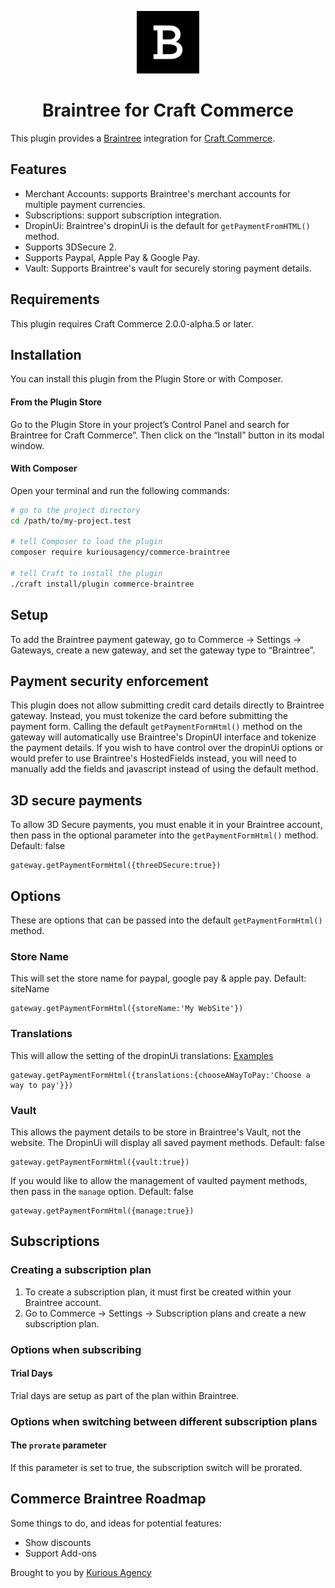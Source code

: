 <p align="center"><img src="./src/icon.svg" width="100" height="100" alt="Braintree for Craft Commerce icon"></p>

<h1 align="center">Braintree for Craft Commerce</h1>

This plugin provides a [Braintree](https://www.braintreegateway.com) integration for [Craft Commerce](https://craftcms.com/commerce).

## Features

-   Merchant Accounts: supports Braintree's merchant accounts for multiple payment currencies.
-   Subscriptions: support subscription integration.
-   DropinUi: Braintree's dropinUi is the default for `getPaymentFromHTML()` method.
-   Supports 3DSecure 2.
-   Supports Paypal, Apple Pay & Google Pay.
-   Vault: Supports Braintree's vault for securely storing payment details.

## Requirements

This plugin requires Craft Commerce 2.0.0-alpha.5 or later.

## Installation

You can install this plugin from the Plugin Store or with Composer.

#### From the Plugin Store

Go to the Plugin Store in your project’s Control Panel and search for Braintree for Craft Commerce”. Then click on the “Install” button in its modal window.

#### With Composer

Open your terminal and run the following commands:

```bash
# go to the project directory
cd /path/to/my-project.test

# tell Composer to load the plugin
composer require kuriousagency/commerce-braintree

# tell Craft to install the plugin
./craft install/plugin commerce-braintree
```

## Setup

To add the Braintree payment gateway, go to Commerce → Settings → Gateways, create a new gateway, and set the gateway type to “Braintree”.

## Payment security enforcement

This plugin does not allow submitting credit card details directly to Braintree gateway. Instead, you must tokenize the card before submitting the payment form. Calling the default `getPaymentFormHtml()` method on the gateway will automatically use Braintree's DropinUI interface and tokenize the payment details. If you wish to have control over the dropinUi options or would prefer to use Braintree's HostedFields instead, you will need to manually add the fields and javascript instead of using the default method.

## 3D secure payments

To allow 3D Secure payments, you must enable it in your Braintree account, then pass in the optional parameter into the `getPaymentFormHtml()` method. Default: false

```
gateway.getPaymentFormHtml({threeDSecure:true})
```

## Options

These are options that can be passed into the default `getPaymentFormHtml()` method.

### Store Name

This will set the store name for paypal, google pay & apple pay. Default: siteName

```
gateway.getPaymentFormHtml({storeName:'My WebSite'})
```

### Translations

This will allow the setting of the dropinUi translations: [Examples](https://github.com/braintree/braintree-web-drop-in/blob/master/src/translations/en_US.js)

```
gateway.getPaymentFormHtml({translations:{chooseAWayToPay:'Choose a way to pay'}})
```

### Vault

This allows the payment details to be store in Braintree's Vault, not the website. The DropinUi will display all saved payment methods. Default: false

```
gateway.getPaymentFormHtml({vault:true})
```

If you would like to allow the management of vaulted payment methods, then pass in the `manage` option. Default: false

```
gateway.getPaymentFormHtml({manage:true})
```

## Subscriptions

### Creating a subscription plan

1. To create a subscription plan, it must first be created within your Braintree account.
2. Go to Commerce → Settings → Subscription plans and create a new subscription plan.

### Options when subscribing

#### Trial Days

Trial days are setup as part of the plan within Braintree.

### Options when switching between different subscription plans

#### The `prorate` parameter

If this parameter is set to true, the subscription switch will be prorated.

## Commerce Braintree Roadmap

Some things to do, and ideas for potential features:

-   Show discounts
-   Support Add-ons

Brought to you by [Kurious Agency](https://kurious.agency)
